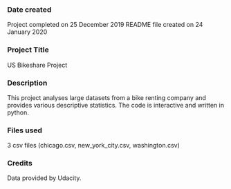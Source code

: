 ### Date created
Project completed on 25 December 2019
README file created on 24 January 2020

### Project Title
US Bikeshare Project

### Description
This project analyses large datasets from a bike renting company and provides various descriptive statistics. The code is interactive and written in python. 

### Files used
3 csv files (chicago.csv, new_york_city.csv, washington.csv)

### Credits
Data provided by Udacity.
